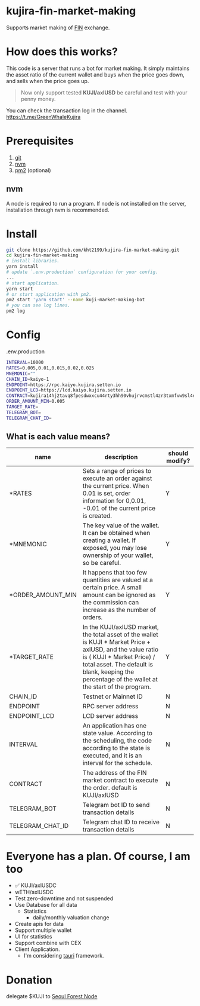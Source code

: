 # kujira-fin-market-making
Supports market making of [FIN](https://fin.kujira.app/) exchange.

# How does this works?
This code is a server that runs a bot for market making. 
It simply maintains the asset ratio of the current wallet and buys when the price goes down,
and sells when the price goes up.  

> Now only support tested **KUJI/axlUSD** be careful and test with your penny money. 

You can check the transaction log in the channel.
https://t.me/GreenWhaleKujira

# Prerequisites
1. [git](https://git-scm.com/downloads)
2. [nvm](https://github.com/nvm-sh/nvm#installing-and-updating)
3. [pm2](https://www.npmjs.com/package/pm2) (optional)

## nvm
A node is required to run a program. 
If node is not installed on the server, installation through nvm is recommended.

# Install
```bash
git clone https://github.com/kht2199/kujira-fin-market-making.git
cd kujira-fin-market-making
# install libraries.
yarn install
# update `.env.production` configuration for your config.
...
# start application.
yarn start
# or start application with pm2.
pm2 start 'yarn start' --name kuji-market-making-bot
# you can see log lines.
pm2 log
```

# Config
.env.production
```bash
INTERVAL=10000
RATES=0.005,0.01,0.015,0.02,0.025
MNEMONIC=""
CHAIN_ID=kaiyo-1
ENDPOINT=https://rpc.kaiyo.kujira.setten.io
ENDPOINT_LCD=https://lcd.kaiyo.kujira.setten.io
CONTRACT=kujira14hj2tavq8fpesdwxxcu44rty3hh90vhujrvcmstl4zr3txmfvw9sl4e867
ORDER_AMOUNT_MIN=0.005
TARGET_RATE=
TELEGRAM_BOT=
TELEGRAM_CHAT_ID=
```

## What is each value means?
| name              | description                                                                                                                                                                                                                                    | should modify? |
|-------------------|------------------------------------------------------------------------------------------------------------------------------------------------------------------------------------------------------------------------------------------------|----------------|
| *RATES            | Sets a range of prices to execute an order against the current price. When 0.01 is set, order information for 0,0.01, -0.01 of the current price is created.                                                                                   | Y              |
| *MNEMONIC         | The key value of the wallet. It can be obtained when creating a wallet. If exposed, you may lose ownership of your wallet, so be careful.                                                                                                      | Y              |
| *ORDER_AMOUNT_MIN | It happens that too few quantities are valued at a certain price. A small amount can be ignored as the commission can increase as the number of orders.                                                                                        | Y              |
| *TARGET_RATE      | In the KUJI/axlUSD market, the total asset of the wallet is KUJI * Market Price + axlUSD, and the value ratio is ( KUJI * Market Price) / total asset. The default is blank, keeping the percentage of the wallet at the start of the program. | Y              |
| CHAIN_ID          | Testnet or Mainnet ID                                                                                                                                                                                                                          | N              |
| ENDPOINT          | RPC server address                                                                                                                                                                                                                             | N              |
| ENDPOINT_LCD      | LCD server address                                                                                                                                                                                                                             | N              |
| INTERVAL          | An application has one state value. According to the scheduling, the code according to the state is executed, and it is an interval for the schedule.                                                                                          | N              |
| CONTRACT          | The address of the FIN market contract to execute the order. default is KUJI/axlUSD                                                                                                                                                            | N              |
| TELEGRAM_BOT      | Telegram bot ID to send transaction details                                                                                                                                                                                                    | N              |
| TELEGRAM_CHAT_ID  | Telegram chat ID to receive transaction details                                                                                                                                                                                                | N              |

# Everyone has a plan. Of course, I am too
- ✅ KUJI/axlUSDC
- wETH/axlUSDC
- Test zero-downtime and not suspended
- Use Database for all data
  - Statistics
    - daily/monthly valuation change
- Create apis for data
- Support multiple wallet
- UI for statistics
- Support combine with CEX
- Client Application. 
  - I'm considering [tauri](https://tauri.app/) framework.

# Donation
delegate $KUJI to [Seoul Forest Node](https://blue.kujira.app/stake/kujiravaloper1ewcnz9w06u0xpqh9varg87rwnu4hy763uuxz6t)  
